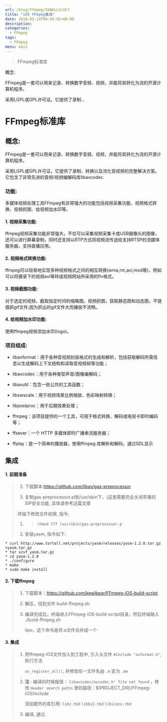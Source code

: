 ```yaml
---
url: /blog/ffmpeg/SkNmLLVcUCf
title: "iOS FFmpeg集成"
date: 2018-05-14T04:45:01+08:00
description:
categories:
  - FFmpeg
tags:
  - FFmpeg
menu: main
---
```


> FFmpeg标准库

概念:

FFmpeg是一套可以用来记录、转换数字音频、视频，并能将其转化为流的开源计算机程序。

采用LGPL或GPL许可证。它提供了录制…

# FFmpeg标准库

## 概念:

FFmpeg是一套可以用来记录、转换数字音频、视频，并能将其转化为流的开源计算机程序。

采用LGPL或GPL许可证。它提供了录制、转换以及流化音视频的完整解决方案。 它包含了非常先进的音频/视频编解码库libavcodec.

### 功能:

多媒体视频处理工具FFmpeg有非常强大的功能包括视频采集功能、视频格式转换、视频抓图、给视频加水印等。

#### 1. 视频采集功能:

ffmpeg视频采集功能非常强大，不仅可以采集视频采集卡或USB摄像头的图像，还可以进行屏幕录制，同时还支持以RTP方式将视频流传送给支持RTSP的流媒体服务器，支持直播应用。

#### 2. 视频格式转换功能:

ffmpeg可以轻易地实现多种视频格式之间的相互转换(wma,rm,avi,mod等)，例如可以将摄录下的视频avi等转成视频网站所采用的flv格式。

#### 3. 视频截图功能:

对于选定的视频，截取指定时间的缩略图。视频抓图，获取静态图和动态图，不提倡抓gif文件;因为抓出的gif文件大而播放不流畅。

#### 4. 给视频加水印功能:

使用ffmpeg视频添加水印(logo)。

### 项目组成:

- libavformat：用于各种音视频封装格式的生成和解析，包括获取解码所需信息以生成解码上下文结构和读取音视频帧等功能；

- libavcodec：用于各种类型声音/图像编解码；

- libavutil：包含一些公共的工具函数；

- libswscale：用于视频场景比例缩放、色彩映射转换；

- libpostproc：用于后期效果处理；

- ffmpeg：该项目提供的一个工具，可用于格式转换、解码或电视卡即时编码等；

- ffsever：一个 HTTP 多媒体即时广播串流服务器；

- ffplay：是一个简单的播放器，使用ffmpeg 库解析和解码，通过SDL显示


## 集成

#### 1. 前期准备

> 2. 下载脚本:https://github.com/libav/gas-preprocessor
>
> 4. 复制gas-preprocessor.pl到/usr/sbin下，(这里需要完全关闭苹果的SIP安全功能, 具体请参考这篇文章
>
>
> 终端下修改文件权限, 指令:
>
> 1. > ```
>    > chmod 777 /usr/sbin/gas-preprocessor.p
>    >
>    > ```
>
> 2. 安装yasm, 指令如下:

```
* curl http://www.tortall.net/projects/yasm/releases/yasm-1.2.0.tar.gz >yasm.tar.gz
* tar xzvf yasm.tar.gz
* cd yasm-1.2.0
* ./configure
* make
* sudo make install

```

#### 2. 下载ffmpeg

> 1. 下载脚本：https://github.com/kewlbear/FFmpeg-iOS-build-script
>
> 2. 解压，找到文件 build-ffmpeg.sh
>
> 4. 编译完成后，终端进入FFmpeg-iOS-build-script目录，然后终端输入 ./build-ffmpeg.sh
>
>
>    lipo，这个命令是将.a文件合并成一个

#### 3. 集成

> 1. 把ffmpeg-iOS文件加入到工程中, 引入头文件 `#include "avformat.h"`, 执行方法
>
>    `av_register_all()`, 并修改任一文件名由 `.m` 变为 `.mm`
>
> 2. **注** : 编译的时候报错： `libavcodec/avcodec.h' file not found` ，修改 `Header
>    search paths` 里的路径：$(PROJECT_DIR)/FFmpeg-iOS/include
>
>
>    添加额外的库引用: `libz.tbd` `libbz2.tbd` `libiconv.tbd`
>
> 3. 编译, 通过.